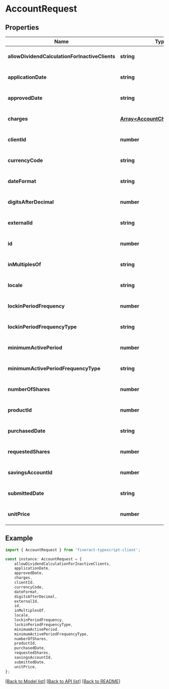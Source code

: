 # AccountRequest


## Properties

Name | Type | Description | Notes
------------ | ------------- | ------------- | -------------
**allowDividendCalculationForInactiveClients** | **string** |  | [optional] [default to undefined]
**applicationDate** | **string** |  | [optional] [default to undefined]
**approvedDate** | **string** |  | [optional] [default to undefined]
**charges** | [**Array&lt;AccountChargesRequest&gt;**](AccountChargesRequest.md) |  | [optional] [default to undefined]
**clientId** | **number** |  | [optional] [default to undefined]
**currencyCode** | **string** |  | [optional] [default to undefined]
**dateFormat** | **string** |  | [optional] [default to undefined]
**digitsAfterDecimal** | **number** |  | [optional] [default to undefined]
**externalId** | **string** |  | [optional] [default to undefined]
**id** | **number** |  | [optional] [default to undefined]
**inMultiplesOf** | **string** |  | [optional] [default to undefined]
**locale** | **string** |  | [optional] [default to undefined]
**lockinPeriodFrequency** | **number** |  | [optional] [default to undefined]
**lockinPeriodFrequencyType** | **string** |  | [optional] [default to undefined]
**minimumActivePeriod** | **number** |  | [optional] [default to undefined]
**minimumActivePeriodFrequencyType** | **string** |  | [optional] [default to undefined]
**numberOfShares** | **number** |  | [optional] [default to undefined]
**productId** | **number** |  | [optional] [default to undefined]
**purchasedDate** | **string** |  | [optional] [default to undefined]
**requestedShares** | **number** |  | [optional] [default to undefined]
**savingsAccountId** | **number** |  | [optional] [default to undefined]
**submittedDate** | **string** |  | [optional] [default to undefined]
**unitPrice** | **number** |  | [optional] [default to undefined]

## Example

```typescript
import { AccountRequest } from 'fineract-typescript-client';

const instance: AccountRequest = {
    allowDividendCalculationForInactiveClients,
    applicationDate,
    approvedDate,
    charges,
    clientId,
    currencyCode,
    dateFormat,
    digitsAfterDecimal,
    externalId,
    id,
    inMultiplesOf,
    locale,
    lockinPeriodFrequency,
    lockinPeriodFrequencyType,
    minimumActivePeriod,
    minimumActivePeriodFrequencyType,
    numberOfShares,
    productId,
    purchasedDate,
    requestedShares,
    savingsAccountId,
    submittedDate,
    unitPrice,
};
```

[[Back to Model list]](../README.md#documentation-for-models) [[Back to API list]](../README.md#documentation-for-api-endpoints) [[Back to README]](../README.md)
